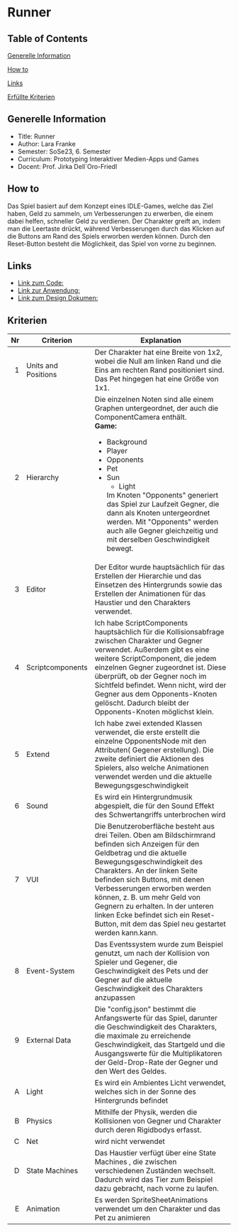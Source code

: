 # Runner

## Table of Contents
[Generelle Information](#generelle-information)

[How to](#how-to)

[Links](#links)

[Erfüllte Kriterien](#kriterien)

## Generelle Information
* Title: Runner
* Author: Lara Franke 
* Semester: SoSe23, 6. Semester
* Curriculum: Prototyping Interaktiver Medien-Apps und Games
* Docent: Prof. Jirka Dell´Oro-Friedl

## How to 
Das Spiel basiert auf dem Konzept eines IDLE-Games, welche das Ziel haben, Geld zu sammeln, um Verbesserungen zu erwerben, die einem dabei helfen, schneller Geld zu verdienen. Der Charakter greift an, indem man die Leertaste drückt, während Verbesserungen durch das Klicken auf die Buttons am Rand des Spiels erworben werden können. 
Durch den Reset-Button besteht die Möglichkeit, das Spiel von vorne zu beginnen.


## Links
* [Link zum Code:](https://github.com/larafra99/Prima/tree/main/Runner)
* [Link zur Anwendung:](https://larafra99.github.io/Prima/Runner/index)
* [Link zum Design Dokumen:](https://github.com/larafra99/Prima/blob/main/Runner/DesignDocument/DesignDocument_Runner_LaraFranke.pdf)

## Kriterien

| Nr | Criterion           | Explanation                                                                                                                                     |
|---:|---------------------|-------------------------------------------------------------------------------------------------------------------------------------------------|
|  1 | Units and Positions | Der Charakter hat eine Breite von 1x2, wobei die Null am linken Rand und die Eins am rechten Rand positioniert sind. Das Pet hingegen hat eine Größe von 1x1.                                                              |
|  2 | Hierarchy           | Die einzelnen Noten  sind alle einem Graphen untergeordnet, der auch die ComponentCamera enthält.<br><b>Game:</b><ul><li>Background</li><li>Player</li><li>Opponents</li><li>Pet</li><li>Sun<ul></li><li>Light</li></ul> Im Knoten "Opponents" generiert das Spiel zur Laufzeit Gegner, die dann als Knoten untergeordnet werden. Mit "Opponents" werden auch alle Gegner gleichzeitig und mit derselben Geschwindigkeit bewegt.                                                              |
|  3 | Editor              | Der Editor wurde hauptsächlich für das Erstellen der Hierarchie und das Einsetzen des Hintergrunds sowie das Erstellen der Animationen für das Haustier und den Charakters verwendet.                                                            |
|  4 | Scriptcomponents    | Ich habe ScriptComponents hauptsächlich für die Kollisionsabfrage  zwischen Charakter und Gegner verwendet. Außerdem gibt es eine weitere ScriptComponent, die jedem einzelnen Gegner zugeordnet ist. Diese überprüft, ob der Gegner noch im Sichtfeld befindet. Wenn nicht, wird der Gegner aus dem Opponents-Knoten gelöscht. Dadurch bleibt der Opponents-Knoten  möglichst klein.                                                          |
|  5 | Extend              | Ich habe zwei extended Klassen verwendet, die erste erstellt die einzelne OpponentsNode mit den Attributen( Gegener erstellung). Die zweite definiert die Aktionen des Spielers, also welche Animationen verwendet werden und die aktuelle Bewegungsgeschwindigkeit                        |
|  6 | Sound               | Es wird ein Hintergrundmusik abgespielt, die für den Sound Effekt des Schwertangriffs unterbrochen wird                                              |
|  7 | VUI                 | Die Benutzeroberfläche besteht aus drei Teilen. Oben am Bildschirmrand befinden sich Anzeigen für den Geldbetrag und die aktuelle Bewegungsgeschwindigkeit des Charakters. An der linken Seite befinden sich Buttons, mit denen Verbesserungen erworben werden können, z. B. um mehr Geld von Gegnern zu erhalten. In der unteren linken Ecke befindet sich ein Reset-Button, mit dem das Spiel neu gestartet werden kann.kann.                                           |
|  8 | Event-System        | Das Eventssystem wurde zum Beispiel genutzt, um nach der Kollision von Spieler und Gegener, die Geschwindigkeit des Pets und der Gegner auf die aktuelle Geschwindigkeit des Charakters anzupassen |
|  9 | External Data       |  Die "config.json" bestimmt die Anfangswerte für das Spiel, darunter die Geschwindigkeit des Charakters, die maximale zu erreichende Geschwindigkeit, das Startgeld und die Ausgangswerte für die Multiplikatoren der Geld-Drop-Rate der Gegner und den Wert des Geldes.                        |
|  A | Light               | Es wird ein Ambientes Licht verwendet, welches sich in der Sonne des Hintergrunds befindet                                                                         |
|  B | Physics             | Mithilfe der Physik, werden die Kollisionen von Gegner und Charakter durch deren Rigidbodys erfasst.                                           |
|  C | Net                 | wird nicht verwendet                                                                                                  |
|  D | State Machines      | Das Haustier verfügt über eine State Machines  , die zwischen verschiedenen Zuständen wechselt. Dadurch wird das Tier zum Beispiel dazu gebracht, nach vorne zu laufen.                                   |
|  E | Animation           | Es werden SpriteSheetAnimations verwendet um den Charakter und das Pet zu animieren                                                   |
    
